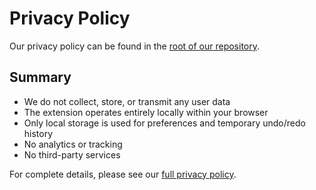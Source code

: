 # Privacy Policy

Our privacy policy can be found in the [root of our repository](https://github.com/torynet/opera-workspace-tab-manager/blob/main/PRIVACY.md).

## Summary

- We do not collect, store, or transmit any user data
- The extension operates entirely locally within your browser
- Only local storage is used for preferences and temporary undo/redo history
- No analytics or tracking
- No third-party services

For complete details, please see our [full privacy policy](https://github.com/torynet/opera-workspace-tab-manager/blob/main/PRIVACY.md).
